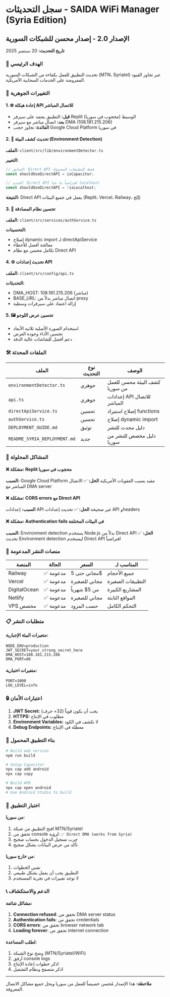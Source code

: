 # سجل التحديثات - SAIDA WiFi Manager (Syria Edition)

## الإصدار 2.0 - إصدار محسن للشبكات السورية
**تاريخ التحديث:** 20 سبتمبر 2025

### 🎯 الهدف الرئيسي
تحديث التطبيق للعمل بكفاءة من الشبكات السورية (MTN، Syriatel) عبر تجاوز القيود المفروضة على الخدمات السحابية الأمريكية.

### 🔄 التغييرات الجوهرية

#### 1. 🌐 إعادة هيكلة API للاتصال المباشر
- **قبل:** التطبيق يعتمد على سيرفر Replit الوسيط (محجوب في سوريا)
- **بعد:** اتصال مباشر مع سيرفر DMA (108.181.215.206)
- **الفائدة:** تجاوز حجب Google Cloud Platform في سوريا

#### 2. 🔧 تحديث كشف البيئة (Environment Detection)
**الملف:** `client/src/lib/environmentDetector.ts`

**التغيير:**
```javascript
// السابق: Direct API فقط للتطبيقات المحمولة
const shouldUseDirectAPI = isCapacitor;

// الجديد: Direct API افتراضياً ما عدا localhost
const shouldUseDirectAPI = !isLocalhost;
```

**النتيجة:** Direct API يعمل في جميع البيئات (Replit، Vercel، Railway، إلخ)

#### 3. 🔐 تحسين نظام المصادقة
**الملف:** `client/src/services/authService.ts`

**التحسينات:**
- إصلاح dynamic import لـ directApiService
- معالجة أفضل للأخطاء
- تكامل محسن مع نظام Direct API

#### 4. ⚙️ تحديث إعدادات API
**الملف:** `client/src/config/api.ts`

**التحديثات:**
- DMA_HOST: 108.181.215.206 (مباشر)
- BASE_URL: اتصال مباشر بدلاً من proxy
- إزالة اعتماد على سيرفرات وسطية

#### 5. 🖼️ تحسين عرض اللوجو
- استخدام الصورة الأصلية ثلاثية الأبعاد
- تحسين الأداء وجودة العرض
- دعم أفضل للشاشات عالية الدقة

### 🛠️ الملفات المحدثة

| الملف | نوع التحديث | الوصف |
|-------|-------------|---------|
| `environmentDetector.ts` | جوهري | كشف البيئة محسن للعمل من سوريا |
| `api.ts` | جوهري | إعدادات API للاتصال المباشر |
| `directApiService.ts` | تحسين | إصلاح استيراد functions |
| `authService.ts` | تحسين | إصلاح dynamic import |
| `DEPLOYMENT_GUIDE.md` | توثيق | دليل محدث للنشر |
| `README_SYRIA_DEPLOYMENT.md` | جديد | دليل مخصص للنشر من سوريا |

### 🎯 المشاكل المحلولة

#### ❌ مشكلة: Replit محجوب في سوريا
**السبب:** Google Cloud Platform مقيد بسبب العقوبات الأمريكية
**الحل:** ✅ الاتصال المباشر مع DMA server

#### ❌ مشكلة: CORS errors مع Direct API
**السبب:** إعدادات API غير صحيحة
**الحل:** ✅ تحديث إعدادات API وheaders

#### ❌ مشكلة: Authentication fails في البيئات المختلفة
**السبب:** Environment detection يستخدم Node.js بدلاً من Direct API
**الحل:** ✅ تحديث Environment detection ليستخدم Direct API افتراضياً

### 🚀 منصات النشر المدعومة

| المنصة | الحالة | السعر | المناسب لـ |
|---------|---------|--------|-----------|
| Railway | ✅ مدعومة | مجاني حتى 5$ | جميع الأحجام |
| Vercel | ✅ مدعومة | مجاني للصغيرة | التطبيقات الصغيرة |
| DigitalOcean | ✅ مدعومة | من 5$ شهرياً | المشاريع الكبيرة |
| Netlify | ✅ مدعومة | مجاني للصغيرة | المواقع الثابتة |
| VPS مخصص | ✅ مدعومة | حسب المزود | التحكم الكامل |

### 📋 متطلبات النشر

#### متغيرات البيئة الإجبارية:
```env
NODE_ENV=production
JWT_SECRET=your_strong_secret_here
DMA_HOST=108.181.215.206
DMA_PORT=80
```

#### متغيرات اختيارية:
```env
PORT=3000
LOG_LEVEL=info
```

### 🔒 اعتبارات الأمان

1. **JWT Secret:** يجب أن يكون قوياً (32+ حرف)
2. **HTTPS:** مطلوب في الإنتاج
3. **Environment Variables:** لا تكشف في الكود
4. **Debug Endpoints:** معطلة في الإنتاج

### 📱 بناء التطبيق المحمول

```bash
# Build web version
npm run build

# Setup Capacitor
npx cap add android
npx cap copy

# Build APK
npx cap open android
# Use Android Studio to build
```

### 🧪 اختبار التطبيق

#### من سوريا:
1. افتح التطبيق من شبكة MTN/Syriatel
2. تحقق من console لرؤية: `✅ Direct DMA (works from Syria)`
3. جرب تسجيل الدخول بحساب صحيح
4. تأكد من عرض البيانات بشكل صحيح

#### من خارج سوريا:
1. نفس الخطوات
2. التطبيق يجب أن يعمل بشكل طبيعي
3. لا توجد تغييرات في تجربة المستخدم

### 📞 الدعم والاستكشاف

#### مشاكل شائعة:
1. **Connection refused**: تحقق من DMA server status
2. **Authentication fails**: تحقق من credentials
3. **CORS errors**: تحقق من browser network tab
4. **Loading forever**: تحقق من internet connection

#### لطلب المساعدة:
1. وضح نوع الشبكة (MTN/Syriatel/WiFi)
2. أرفق console logs
3. اذكر خطوات إعادة الإنتاج
4. اذكر متصفح ونظام التشغيل

---

**ملاحظة:** هذا الإصدار مُحسن خصيصاً للعمل من سوريا ويحل جميع مشاكل الاتصال المعروفة.